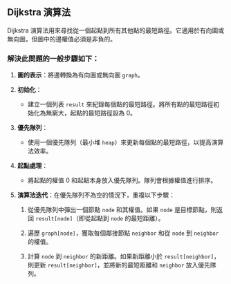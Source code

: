 ## Dijkstra 演算法

Dijkstra 演算法用來尋找從一個起點到所有其他點的最短路徑。它適用於有向圖或無向圖，但圖中的邊權值必須是非負的。

### 解決此問題的一般步驟如下：

1. **圖的表示**：將邊轉換為有向圖或無向圖 `graph`。

2. **初始化**：
   - 建立一個列表 `result` 來紀錄每個點的最短路徑。將所有點的最短路徑初始化為無窮大，起點的最短路徑設為 0。

3. **優先隊列**：
   - 使用一個優先隊列（最小堆 `heap`）來更新每個點的最短路徑，以提高演算法效率。

4. **起點處理**：
   - 將起點的權值 0 和起點本身放入優先隊列。隊列會根據權值進行排序。

5. **演算法迭代**：在優先隊列不為空的情況下，重複以下步驟：

   1. 從優先隊列中彈出一個節點 `node` 和其權值。如果 `node` 是目標節點，則返回 `result[node]`（即從起點到 `node` 的最短距離）。
   
   2. 遍歷 `graph[node]`，獲取每個鄰接節點 `neighbor` 和從 `node` 到 `neighbor` 的權值。
   
   3. 計算 `node` 到 `neighbor` 的新距離。如果新距離小於 `result[neighbor]`，則更新 `result[neighbor]`，並將新的最短距離和 `neighbor` 放入優先隊列。
